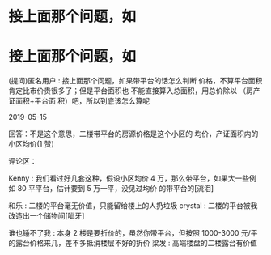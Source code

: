 # 接上面那个问题，如

# 接上面那个问题，如

(提问)匿名用户 : 接上面那个问题，如果带平台的话怎么判断 价格，不算平台面积肯定比市价贵很多了；但是平台面积也 不能直接算入总面积，用总价除以 （房产证面积+平台面 积）吧，所以到底该怎么算呢

2019-05-15

回答：不是这个意思，二楼带平台的房源价格是这个小区的 均价，产证面积内的小区均价(1 赞)

评论区：

Kenny : 我们看过好几套这种，假设小区均价 4 万，那么带平台，如果大一些例如 80 平平台，估计要到 5 万一平，没见过均价 的带平台的[流泪]

和乐 : 二楼的平台毫无价值，只能留给楼上的人扔垃圾 crystal : 二楼的平台被我改造出一个储物间[呲牙]

谁也锤不了我 : 本身 2 楼是要折价的，虽然你带平台，但按照 1000-3000 元/平的露台价格来几，差不多抵消楼层不好的折价 梁发 : 高端楼盘的二楼露台有价值